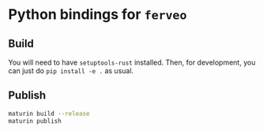 # Python bindings for `ferveo`

## Build

You will need to have `setuptools-rust` installed. Then, for development, you can just do `pip install -e .` as usual.

## Publish

```bash
maturin build --release
maturin publish
```
